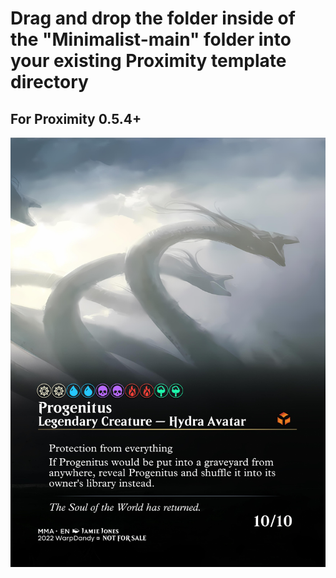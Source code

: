 # Drag and drop the folder inside of the "Minimalist-main" folder into your existing Proximity template directory

## For Proximity 0.5.4+

![alt text](https://github.com/myojin223/MinimalistX/blob/main/minimalist/%5BPreview%5D%20Progenitus%20(Frameless).jpg?raw=true)